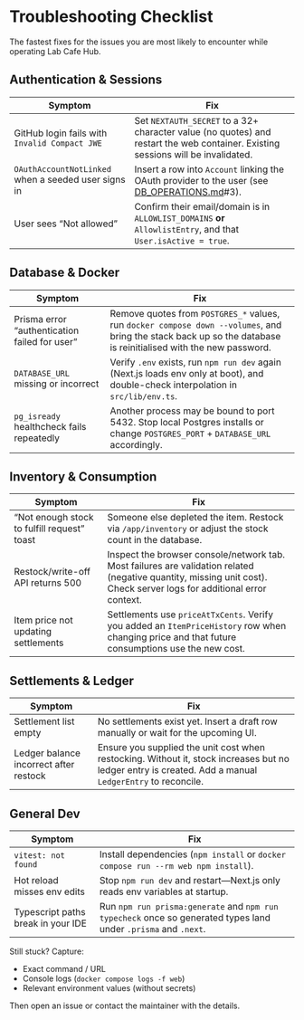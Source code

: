 # Troubleshooting Checklist

The fastest fixes for the issues you are most likely to encounter while operating Lab Cafe Hub.

## Authentication & Sessions

| Symptom | Fix |
| --- | --- |
| GitHub login fails with `Invalid Compact JWE` | Set `NEXTAUTH_SECRET` to a 32+ character value (no quotes) and restart the web container. Existing sessions will be invalidated. |
| `OAuthAccountNotLinked` when a seeded user signs in | Insert a row into `Account` linking the OAuth provider to the user (see [DB_OPERATIONS.md](./DB_OPERATIONS.md)#3). |
| User sees “Not allowed” | Confirm their email/domain is in `ALLOWLIST_DOMAINS` **or** `AllowlistEntry`, and that `User.isActive = true`. |

## Database & Docker

| Symptom | Fix |
| --- | --- |
| Prisma error “authentication failed for user” | Remove quotes from `POSTGRES_*` values, run `docker compose down --volumes`, and bring the stack back up so the database is reinitialised with the new password. |
| `DATABASE_URL` missing or incorrect | Verify `.env` exists, run `npm run dev` again (Next.js loads env only at boot), and double-check interpolation in `src/lib/env.ts`. |
| `pg_isready` healthcheck fails repeatedly | Another process may be bound to port 5432. Stop local Postgres installs or change `POSTGRES_PORT` + `DATABASE_URL` accordingly. |

## Inventory & Consumption

| Symptom | Fix |
| --- | --- |
| “Not enough stock to fulfill request” toast | Someone else depleted the item. Restock via `/app/inventory` or adjust the stock count in the database. |
| Restock/write-off API returns 500 | Inspect the browser console/network tab. Most failures are validation related (negative quantity, missing unit cost). Check server logs for additional error context. |
| Item price not updating settlements | Settlements use `priceAtTxCents`. Verify you added an `ItemPriceHistory` row when changing price and that future consumptions use the new cost. |

## Settlements & Ledger

| Symptom | Fix |
| --- | --- |
| Settlement list empty | No settlements exist yet. Insert a draft row manually or wait for the upcoming UI. |
| Ledger balance incorrect after restock | Ensure you supplied the unit cost when restocking. Without it, stock increases but no ledger entry is created. Add a manual `LedgerEntry` to reconcile. |

## General Dev

| Symptom | Fix |
| --- | --- |
| `vitest: not found` | Install dependencies (`npm install` or `docker compose run --rm web npm install`). |
| Hot reload misses env edits | Stop `npm run dev` and restart—Next.js only reads env variables at startup. |
| Typescript paths break in your IDE | Run `npm run prisma:generate` and `npm run typecheck` once so generated types land under `.prisma` and `.next`. |

Still stuck? Capture:
- Exact command / URL
- Console logs (`docker compose logs -f web`)
- Relevant environment values (without secrets)

Then open an issue or contact the maintainer with the details.
